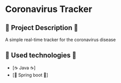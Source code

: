 # Coronavirus Tracker
## :pencil: Project Description :pencil:
A simple real-time tracker for the coronavirus disease
## :hammer: Used technologies :hammer:
*   [☕ Java ☕]
*   [🍃 Spring boot 🍃] 
